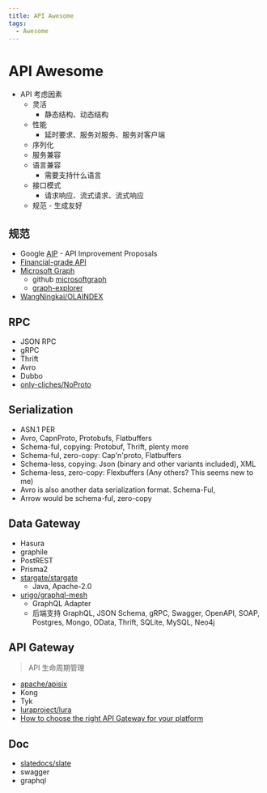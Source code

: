 ```yaml
---
title: API Awesome
tags:
  - Awesome
---
```


# API Awesome

- API 考虑因素
  - 灵活
    - 静态结构、动态结构
  - 性能
    - 延时要求、服务对服务、服务对客户端
  - 序列化
  - 服务兼容
  - 语言兼容
    - 需要支持什么语言
  - 接口模式
    - 请求响应、流式请求、流式响应
  - 规范 - 生成友好

## 规范

- Google [AIP](https://google.aip.dev/general) - API Improvement Proposals
- [Financial-grade API](https://fapi.openid.net)
- [Microsoft Graph](https://docs.microsoft.com/zh-cn/graph/overview)
  - github [microsoftgraph](https://github.com/microsoftgraph)
  - [graph-explorer](https://developer.microsoft.com/zh-cn/graph/graph-explorer)
- [WangNingkai/OLAINDEX](https://github.com/WangNingkai/OLAINDEX)

## RPC

- JSON RPC
- gRPC
- Thrift
- Avro
- Dubbo
- [only-cliches/NoProto](https://github.com/only-cliches/NoProto)

## Serialization

- ASN.1 PER
- Avro, CapnProto, Protobufs, Flatbuffers
- Schema-ful, copying: Protobuf, Thrift, plenty more
- Schema-ful, zero-copy: Cap'n'proto, Flatbuffers
- Schema-less, copying: Json (binary and other variants included), XML
- Schema-less, zero-copy: Flexbuffers (Any others? This seems new to me)
- Avro is also another data serialization format. Schema-Ful,
- Arrow would be schema-ful, zero-copy

## Data Gateway

- Hasura
- graphile
- PostREST
- Prisma2
- [stargate/stargate](https://github.com/stargate/stargate)
  - Java, Apache-2.0
- [urigo/graphql-mesh](https://github.com/urigo/graphql-mesh)
  - GraphQL Adapter
  - 后端支持 GraphQL, JSON Schema, gRPC, Swagger, OpenAPI, SOAP, Postgres, Mongo, OData, Thrift, SQLite, MySQL, Neo4j

## API Gateway

> API 生命周期管理

- [apache/apisix](https://github.com/apache/apisix)
- Kong
- Tyk
- [luraproject/lura](https://github.com/luraproject/lura)
- [How to choose the right API Gateway for your platform](https://www.moesif.com/blog/technical/api-gateways/How-to-Choose-The-Right-API-Gateway-For-Your-Platform-Comparison-Of-Kong-Tyk-Apigee-And-Alternatives/)

## Doc

- [slatedocs/slate](https://github.com/slatedocs/slate)
- swagger
- graphql
